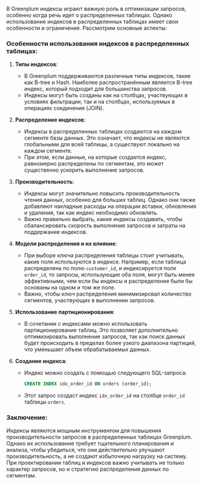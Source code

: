 В Greenplum индексы играют важную роль в оптимизации запросов, особенно когда речь идет о распределенных таблицах. Однако использование индексов в распределенных таблицах имеет свои особенности и ограничения. Рассмотрим основные аспекты:

### Особенности использования индексов в распределенных таблицах:

1. **Типы индексов**:
   - В Greenplum поддерживаются различные типы индексов, такие как B-tree и Hash. Наиболее распространённым является B-tree индекс, который подходит для большинства запросов.
   - Индексы могут быть созданы как на столбцах, участвующих в условиях фильтрации, так и на столбцах, используемых в операциях соединения (JOIN).

2. **Распределение индексов**:
   - Индексы в распределенных таблицах создаются на каждом сегменте базы данных. Это означает, что индексы не являются глобальными для всей таблицы, а существуют локально на каждом сегменте.
   - При этом, если данные, на которые создается индекс, равномерно распределены по сегментам, это может существенно ускорить выполнение запросов.

3. **Производительность**:
   - Индексы могут значительно повысить производительность чтения данных, особенно для больших таблиц. Однако они также добавляют накладные расходы на операции вставки, обновления и удаления, так как индекс необходимо обновлять.
   - Важно правильно выбрать, какие индексы создавать, чтобы сбалансировать скорость выполнения запросов и затраты на поддержание индексов.

4. **Модели распределения и их влияние**:
   - При выборе ключа распределения таблицы стоит учитывать, какие поля используются в индексе. Например, если таблица распределена по полю `customer_id`, и индексируется поле `order_id`, то запросы, использующие оба поля, могут быть менее эффективными, чем если бы индексы и распределение были бы основаны на одном и том же поле.
   - Важно, чтобы ключ распределения минимизировал количество сегментов, участвующих в выполнении запросов.

5. **Использование партиционирования**:
   - В сочетании с индексами можно использовать партиционирование таблиц. Это позволяет дополнительно оптимизировать выполнение запросов, так как поиск данных будет происходить в пределах более узкого диапазона партиций, что уменьшает объем обрабатываемых данных.

6. **Создание индекса**:
   - Индекс можно создать с помощью следующего SQL-запроса:

     ```sql
     CREATE INDEX idx_order_id ON orders (order_id);
     ```

   - Этот запрос создаст индекс `idx_order_id` на столбце `order_id` таблицы `orders`.

### Заключение:

Индексы являются мощным инструментом для повышения производительности запросов в распределенных таблицах Greenplum. Однако их использование требует тщательного планирования и анализа, чтобы убедиться, что они действительно улучшают производительность, а не создают избыточную нагрузку на систему. При проектировании таблиц и индексов важно учитывать не только характер запросов, но и стратегию распределения данных по сегментам.